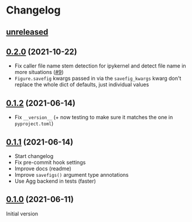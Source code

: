 # Changelog

## [unreleased]

## [0.2.0] (2021-10-22)

* Fix caller file name stem detection for ipykernel and detect file name
  in more situations ([#9](https://github.com/zmoon/savefigs/pull/9))
* `Figure.savefig` kwargs passed in via the `savefig_kwargs` kwarg
  don't replace the whole dict of defaults, just individual values

## [0.1.2] (2021-06-14)

* Fix `__version__` (+ now testing to make sure it matches the one in `pyproject.toml`)

## [0.1.1] (2021-06-14)

* Start changelog
* Fix pre-commit hook settings
* Improve docs (readme)
* Improve `savefigs()` argument type annotations
* Use Agg backend in tests (faster)

## [0.1.0] (2021-06-11)

Initial version



[unreleased]: https://github.com/zmoon/savefigs/compare/v0.2.0...HEAD
[0.2.0]: https://github.com/zmoon/savefigs/releases/tag/v0.2.0
[0.1.2]: https://github.com/zmoon/savefigs/releases/tag/v0.1.2
[0.1.1]: https://github.com/zmoon/savefigs/releases/tag/v0.1.1
[0.1.0]: https://github.com/zmoon/savefigs/releases/tag/v0.1.0
